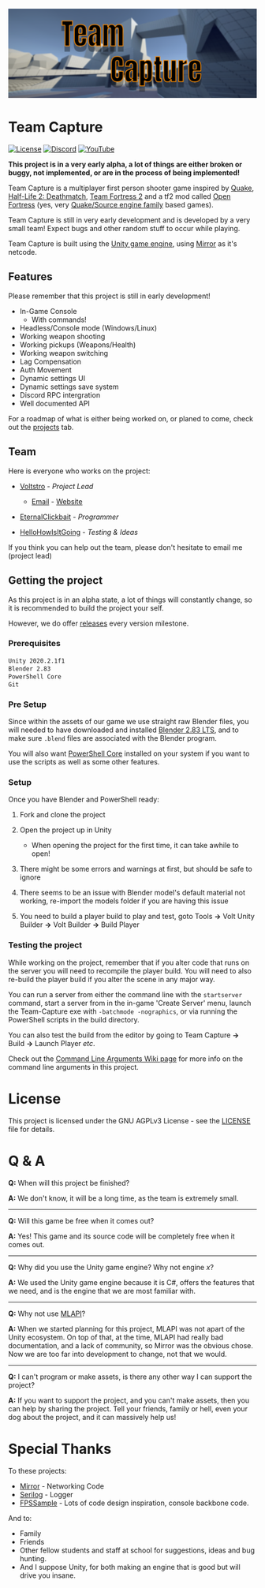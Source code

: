 ![Logo](tc-banner.png)

# Team Capture
[![License](https://img.shields.io/github/license/Voltstro-Studios/Team-Capture.svg)](/LICENSE)
[![Discord](https://img.shields.io/badge/Discord-Voltstro-7289da.svg?logo=discord)](https://discord.voltstro.dev) 
[![YouTube](https://img.shields.io/badge/Youtube-Voltstro-red.svg?logo=youtube)](https://www.youtube.com/Voltstro)

**This project is in a very early alpha, a lot of things are either broken or buggy, not implemented, or are in the process of being implemented!**

Team Capture is a multiplayer first person shooter game inspired by [Quake](https://store.steampowered.com/app/2310/QUAKE/), [Half-Life 2: Deathmatch](https://store.steampowered.com/app/320/HalfLife_2_Deathmatch/), [Team Fortress 2](http://www.teamfortress.com/) and a tf2 mod called [Open Fortress](https://www.openfortress.fun/) (yes, very [Quake/Source engine family](https://commons.wikimedia.org/wiki/File:Quake_-_family_tree.svg) based games).

Team Capture is still in very early development and is developed by a very small team! Expect bugs and other random stuff to occur while playing.

Team Capture is built using the [Unity game engine](https://unity.com/), using [Mirror](https://mirror-networking.com) as it's netcode.

## Features

Please remember that this project is still in early development!

- In-Game Console
    - With commands! 
- Headless/Console mode (Windows/Linux)
- Working weapon shooting
- Working pickups (Weapons/Health)
- Working weapon switching
- Lag Compensation
- Auth Movement
- Dynamic settings UI
- Dynamic settings save system
- Discord RPC intergration
- Well documented API

For a roadmap of what is either being worked on, or planed to come, check out the [projects](https://github.com/Voltstro-Studios/Team-Capture/projects) tab.

## Team

Here is everyone who works on the project:

* [Voltstro](https://github.com/Voltstro) - *Project Lead*

    - [Email](mailto:me@voltstro.dev) - [Website](https://voltstro.dev)

* [EternalClickbait](https://github.com/EternalClickbait) - *Programmer*

* [HelloHowIsItGoing](https://github.com/HelloHowIsItGoing) - *Testing & Ideas*

If you think you can help out the team, please don't hesitate to email me (project lead)

## Getting the project

As this project is in an alpha state, a lot of things will constantly change, so it is recommended to build the project your self.

However, we do offer [releases](https://github.com/Voltstro-Studios/Team-Capture/releases) every version milestone.

### Prerequisites

```
Unity 2020.2.1f1
Blender 2.83
PowerShell Core
Git
```

### Pre Setup

Since within the assets of our game we use straight raw Blender files, you will needed to have downloaded and installed [Blender 2.83 LTS](https://www.blender.org/download/lts/), and to make sure `.blend` files are associated with the Blender program.

You will also want [PowerShell Core](https://github.com/PowerShell/PowerShell#get-powershell) installed on your system if you want to use the scripts as well as some other features.

### Setup

Once you have Blender and PowerShell ready:

1. Fork and clone the project

2. Open the project up in Unity

    - When opening the project for the first time, it can take awhile to open!
    
3. There might be some errors and warnings at first, but should be safe to ignore

4. There seems to be an issue with Blender model's default material not working, re-import the models folder if you are having this issue

5. You need to build a player build to play and test, goto Tools **->** Volt Unity Builder **->** Volt Builder **->** Build Player

### Testing the project

While working on the project, remember that if you alter code that runs on the server you will need to recompile the player build. You will need to also re-build the player build if you alter the scene in any major way.

You can run a server from either the command line with the `startserver` command, start a server from in the in-game 'Create Server' menu, launch the Team-Capture exe with `-batchmode -nographics`, or via running the PowerShell scripts in the build directory.

You can also test the build from the editor by going to Team Capture **->** Build **->** Launch Player *etc*.

Check out the [Command Line Arguments Wiki page](https://github.com/Voltstro/Team-Capture/wiki/Command-Line-Arguments) for more info on the command line arguments in this project.

# License

This project is licensed under the GNU AGPLv3 License - see the [LICENSE](/LICENSE) file for details.

# Q & A

**Q:** When will this project be finished?

**A:** We don't know, it will be a long time, as the team is extremely small.

---

**Q:** Will this game be free when it comes out?

**A:** Yes! This game and its source code will be completely free when it comes out.

---

**Q:** Why did you use the Unity game engine? Why not engine *x*?

**A:** We used the Unity game engine because it is C#, offers the features that we need, and is the engine that we are most familiar with.

---

**Q:** Why not use [MLAPI](https://github.com/Unity-Technologies/com.unity.multiplayer.mlapi)?

**A:** When we started planning for this project, MLAPI was not apart of the Unity ecosystem. On top of that, at the time, MLAPI had really bad documentation, and a lack of community, so Mirror was the obvious chose. Now we are too far into development to change, not that we would.

---

**Q:** I can't program or make assets, is there any other way I can support the project?

**A:** If you want to support the project, and you can't make assets, then you can help by sharing the project. Tell your friends, family or hell, even your dog about the project, and it can massively help us!

# Special Thanks

To these projects:
- [Mirror](https://mirror-networking.com/) - Networking Code
- [Serilog](https://serilog.net/) - Logger
- [FPSSample](https://github.com/Unity-Technologies/FPSSample) - Lots of code design inspiration, console backbone code.

And to:
- Family
- Friends
- Other fellow students and staff at school for suggestions, ideas and bug hunting.
- And I suppose Unity, for both making an engine that is good but will drive you insane.